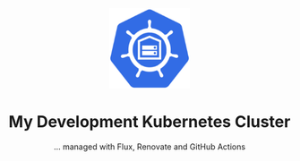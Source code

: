 <div align="center">

<img src="./docs/assets/img/logo.png" width="144px" height="144px"/>

# My Development Kubernetes Cluster

... managed with Flux, Renovate and GitHub Actions

</div>
